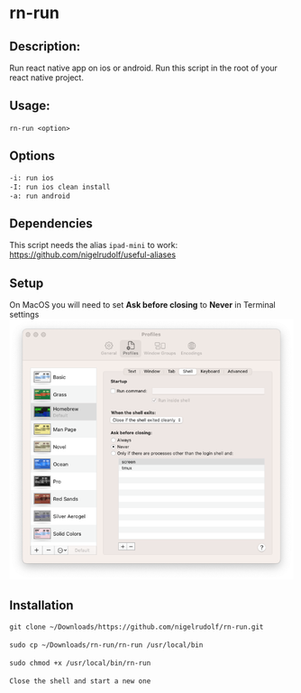 # rn-run

## Description: 

Run react native app on ios or android. Run this script in the root of your react native project.

## Usage: 

`rn-run <option>`

## Options
```
-i: run ios
-I: run ios clean install
-a: run android
```

## Dependencies
This script needs the alias `ipad-mini` to work: https://github.com/nigelrudolf/useful-aliases

## Setup

On MacOS you will need to set **Ask before closing** to **Never** in Terminal settings
![image](./media/terminal.png)

## Installation
```
git clone ~/Downloads/https://github.com/nigelrudolf/rn-run.git

sudo cp ~/Downloads/rn-run/rn-run /usr/local/bin

sudo chmod +x /usr/local/bin/rn-run

Close the shell and start a new one
```